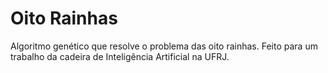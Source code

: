 # Oito Rainhas
Algoritmo genético que resolve o problema das oito rainhas. Feito para um trabalho da cadeira de Inteligência Artificial na UFRJ.
